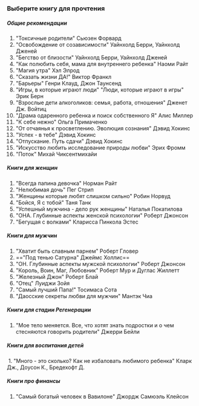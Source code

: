 ### Выберите книгу для прочтения

##### Общие рекомендации

1. "Токсичные родители" Сьюзен Форвард  
2. "Освобождение от созависимости" Уайнхолд Берри, Уайнхолд Дженей  
3. "Бегство от близости" Уайнхолд Берри, Уайнхолд Дженей  
4. "Как полюбить себя, мама для внутреннего ребенка" Наоми Райт  
5. "Магия утра" Хэл Элрод  
6. "Сказать жизни ДА!" Виктор Франкл
7. "Барьеры" Генри Клауд, Джон Таунсенд
8. "Игры, в которые играют люди" "Люди, которые играют в игры" Эрик Берн
9. "Взрослые дети алкоголиков: семья, работа, отношения" Дженет Дж. Войтиц
10. "Драма одаренного ребенка и поиск собственного Я" Алис Миллер  
11. "К себе нежно" Ольга Примаченко  
12. "От отчаянья к просветлению. Эволюция сознания" Дэвид Хокинс
13. "Успех - в тебе" Дэвид Хокинс
14.  "Отпускание. Путь сдачи" Дэвид Хокинс
15. "Искусство любить исследование природы любви" Эрих Фромм  
16. "Поток" Михай Чиксентмихайи

##### Книги для женщин

1. "Всегда папина девочка" Норман Райт  
2. "Нелюбимая дочь" Пег Стрип  
3. "Женщины которые любят слишком сильно" Робин Норвуд  
4. "Бойся, Я с тобой" Таня Танк  
5. "Успешный мужчина - дело рук женщины" Наталья Покатилова  
6. "ОНА. Глубинные аспекты женской психологии" Роберт Джонсон  
7. "Бегущая с волками" Кларисса Пинкола Эстес

##### Книги для мужчин

1. "Хватит быть славным парнем" Роберт Гловер  
2. =="Под тенью Сатурна" Джеймс Холлис==
3. "ОН. Глубинные аспекты мужской психологии" Роберт Джонсон
4. "Король, Воин, Маг, Любовник" Роберт Мур и Дуглас Жиллетт  
5. "Железный Джон" Роберт Блай  
6. "Отец" Луиджи Зойя  
7. "Самый лучший Папа!" Тосимаса Сота
8. "Даосские секреты любви для мужчин" Мантэк Чиа

##### Книги для стадии Регенерации

1. "Мое тело меняется. Все, что хотят знать подростки и о чем стесняются говорить родители" Джерри Бейли

##### Книги для воспитания детей

 1. "Много - это сколько? Как не избаловать любимого ребенка" Кларк Дж., Доусон К., Бредехофт Д.

##### Книги про финансы

1. "Самый богатый человек в Вавилоне" Джордж Самюэль Клейсон
